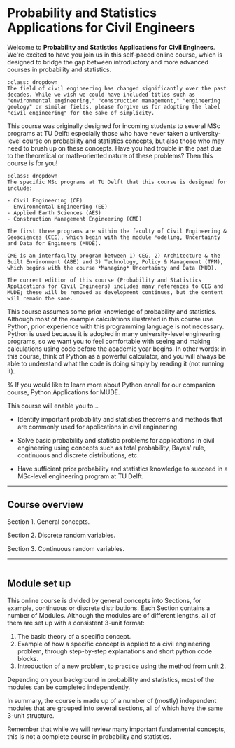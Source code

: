 # Probability and Statistics Applications for Civil Engineers

Welcome to **Probability and Statistics Applications for Civil Engineers**. We're excited to have you join us in this self-paced online course, which is designed to bridge the gap between introductory and more advanced courses in probability and statistics.

```{admonition} The label "Civil Engineering" is an over-simplification!
:class: dropdown
The field of civil engineering has changed significantly over the past decades. While we wish we could have included titles such as "environmental engineering," "construction management," "engineering geology" or similar fields, please forgive us for adopting the label "civil engineering" for the sake of simplicity.
```

This course was originally designed for incoming students to several MSc programs at TU Delft: especially those who have never taken a university-level course on probability and statistics concepts, but also those who may need to brush up on these concepts. Have you had trouble in the past due to the theoretical or math-oriented nature of these problems? Then this course is for you!

```{admonition} Note to TU Delft Students (MSc programs)
:class: dropdown
The specific MSc programs at TU Delft that this course is designed for include:

- Civil Engineering (CE)
- Environmental Engineering (EE)
- Applied Earth Sciences (AES)
- Construction Management Engineering (CME)

The first three programs are within the faculty of Civil Engineering & Geosciences (CEG), which begin with the module Modeling, Uncertainty and Data for Engineers (MUDE).

CME is an interfaculty program between 1) CEG, 2) Architecture & the Built Environment (ABE) and 3) Technology, Policy & Management (TPM), which begins with the course *Managing* Uncertainty and Data (MUD).

The current edition of this course (Probability and Statistics Applications for Civil Engineers) includes many references to CEG and MUDE; these will be removed as development continues, but the content will remain the same.
```

This course assumes some prior knowledge of probability and statistics. Although most of the example calculations illustrated in this course use Python, prior experience with this programming language is not necessary. Python is used because it is adopted in many university-level engineering programs, so we want you to feel comfortable with seeing and making calculations using code before the academic year begins. In other words: in this course, think of Python as a powerful calculator, and you will always be able to understand what the code is doing simply by reading it (not running it).

% If you would like to learn more about Python enroll for our companion course, Python Applications for MUDE.

This course will enable you to...

* Identify important probability and statistics theorems and methods that are commonly used for applications in civil engineering

* Solve basic probability and statistic problems for applications in civil engineering using concepts such as total probability, Bayes' rule, continuous and discrete distributions, etc.

* Have sufficient prior probability and statistics knowledge to succeed in a MSc-level engineering program at TU Delft.

---
## Course overview

Section 1. General concepts.

Section 2. Discrete random variables.

Section 3. Continuous random variables.

---
```{warning} This course is under development: new modules will be added during spring of 2023, and references to MUDE and other TU Delft-specific programs will be slowly phased out. We anticipate "version 2"to be completed in July, 2023.
```
## Module set up

This online course is divided by general concepts into Sections, for example, continuous or discrete distributions. Each Section contains a number of Modules. Although the modules are of different lengths, all of them are set up with a consistent 3-unit format:

1.    The basic theory of a specific concept.
2.    Example of how a specific concept is applied to a civil engineering problem, through step-by-step explanations and short python code blocks.
3.    Introduction of a new problem, to practice using the method from unit 2.

Depending on your background in probability and statistics, most of the modules can be completed independently. 

In summary, the course is made up of a number of (mostly) independent modules that are grouped into several sections, all of which have the same 3-unit structure.

Remember that while we will review many important fundamental concepts, this is not a complete course in probability and statistics.
